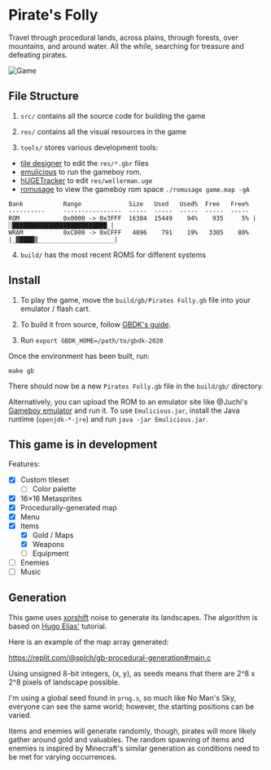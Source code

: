 # Pirate's Folly

Travel through procedural lands, across plains, through forests, over mountains, and around water. All the while, searching for treasure and defeating pirates.

![Game](https://slc.is/images/piratesFolly1.webp)

## File Structure

1. `src/` contains all the source code for building the game

2. `res/` contains all the visual resources in the game

3. `tools/` stores various development tools:
  - [tile designer](https://github.com/gbdk-2020/GBTD_GBMB/releases/) to edit the `res/*.gbr` files
  - [emulicious](https://emulicious.net/) to run the gameboy rom.
  - [hUGETracker]() to edit `res/wellerman.uge`
  - [romusage]() to view the gameboy rom space `./romusage game.map -gA`

```shell
Bank           Range             Size   Used   Used%  Free   Free% 
----------     ----------------  -----  -----  -----  -----  -----
ROM            0x0000 -> 0x3FFF  16384  15449    94%    935     5% |░██████████████████████████_|
WRAM           0xC000 -> 0xCFFF   4096    791    19%   3305    80% |_▓████▒_____________________|
```

4. `build/` has the most recent ROMS for different systems

## Install

1. To play the game, move the `build/gb/Pirates Folly.gb` file into your emulator / flash cart.

2. To build it from source, follow [GBDK's guide](https://github.com/gbdk-2020/gbdk-2020#build-instructions).

3. Run `export GBDK_HOME=/path/to/gbdk-2020`

Once the environment has been built, run:

```shell
make gb
```

There should now be a new `Pirates Folly.gb` file in the `build/gb/` directory.

Alternatively, you can upload the ROM to an emulator site like @Juchi's [Gameboy emulator](https://juchi.github.io/gameboy.js/) and run it. To use `Emulicious.jar`, install the Java runtime (`openjdk-*-jre`) and run `java -jar Emulicious.jar`.

## This game is in development

Features:

- [x] Custom tileset
  - [ ] Color palette
- [x] 16×16 Metasprites
- [x] Procedurally-generated map
- [x] Menu
- [x] Items
  - [x] Gold / Maps
  - [x] Weapons
  - [ ] Equipment
- [ ] Enemies
- [ ] Music

## Generation

This game uses [xorshift](https://wikipedia.org/wiki/Xorshift) noise to generate its landscapes. The algorithm is based on [Hugo Elias'](https://web.archive.org/web/20160303203643/http://freespace.virgin.net/hugo.elias/models/m_perlin.htm) tutorial.

Here is an example of the map array generated:

https://replit.com/@splch/gb-procedural-generation#main.c

Using unsigned 8-bit integers, (x, y), as seeds means that there are 2^8 x 2^8 pixels of landscape possible.

I'm using a global seed found in `prng.s`, so much like No Man's Sky, everyone can see the same world; however, the starting positions can be varied.

Items and enemies will generate randomly, though, pirates will more likely gather around gold and valuables. The random spawning of items and enemies is inspired by Minecraft's similar generation as conditions need to be met for varying occurrences.
